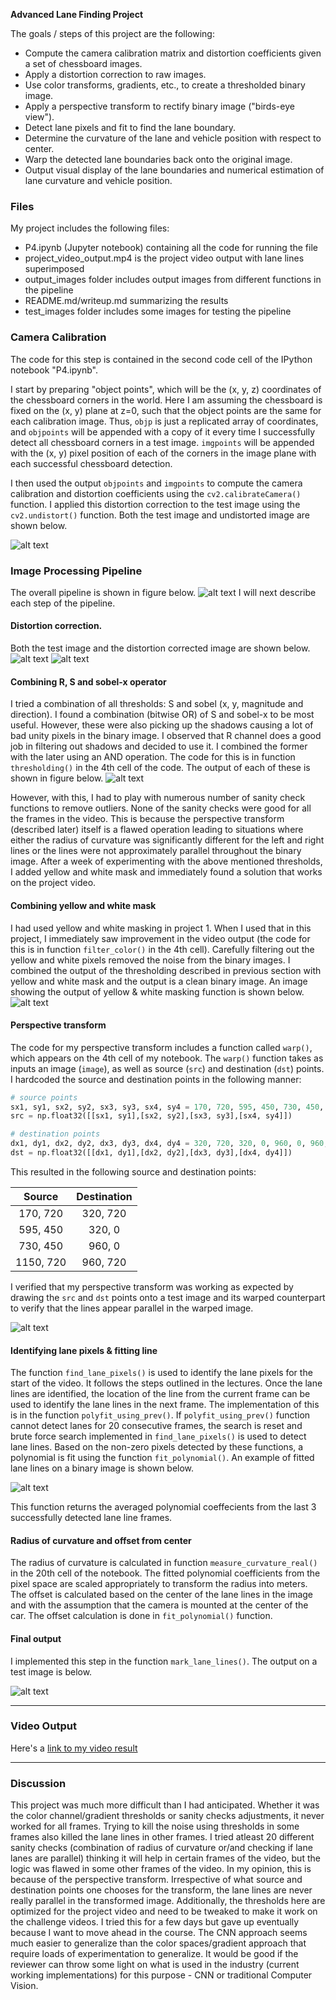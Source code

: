 **Advanced Lane Finding Project**

The goals / steps of this project are the following:

* Compute the camera calibration matrix and distortion coefficients given a set of chessboard images.
* Apply a distortion correction to raw images.
* Use color transforms, gradients, etc., to create a thresholded binary image.
* Apply a perspective transform to rectify binary image ("birds-eye view").
* Detect lane pixels and fit to find the lane boundary.
* Determine the curvature of the lane and vehicle position with respect to center.
* Warp the detected lane boundaries back onto the original image.
* Output visual display of the lane boundaries and numerical estimation of lane curvature and vehicle position.

[//]: # (Image References)

[image1]: ./output_images/camera_cal.png "camera calibration"
[image2]: ./output_images/flow_chart.png "Flow chart"
[image3]: ./test_images/test5.jpg "test image"
[image4]: ./output_images/undistorted.png "Undistorted image"
[image5]: ./output_images/threshold.png "threshold image"
[image6]: ./output_images/mask.png "mask"
[image7]: ./output_images/warp.png "warp"
[image8]: ./output_images/lane_lines.png "lane lines"
[image9]: ./output_images/final_output.png "final image"

### Files

My project includes the following files:
* P4.ipynb (Jupyter notebook) containing all the code for running the file
* project_video_output.mp4 is the project video output with lane lines superimposed
* output_images folder includes output images from different functions in the pipeline
* README.md/writeup.md summarizing the results
* test_images folder includes some images for testing the pipeline


### Camera Calibration

The code for this step is contained in the second code cell of the IPython notebook "P4.ipynb".  

I start by preparing "object points", which will be the (x, y, z) coordinates of the chessboard corners in the world. Here I am assuming the chessboard is fixed on the (x, y) plane at z=0, such that the object points are the same for each calibration image.  Thus, `objp` is just a replicated array of coordinates, and `objpoints` will be appended with a copy of it every time I successfully detect all chessboard corners in a test image.  `imgpoints` will be appended with the (x, y) pixel position of each of the corners in the image plane with each successful chessboard detection.  

I then used the output `objpoints` and `imgpoints` to compute the camera calibration and distortion coefficients using the `cv2.calibrateCamera()` function.  I applied this distortion correction to the test image using the `cv2.undistort()` function. Both the test image and undistorted image are shown below.

![alt text][image1]

### Image Processing Pipeline 
The overall pipeline is shown in figure below.
![alt text][image2]
I will next describe each step of the pipeline.

#### Distortion correction.

Both the test image and the distortion corrected image are shown below.
![alt text][image3]
![alt text][image4]


#### Combining R, S and sobel-x operator

I tried a combination of all thresholds: S and sobel (x, y, magnitude and direction). I found a combination (bitwise OR) of S and sobel-x to be most useful. However, these were also picking up the shadows causing a lot of bad unity pixels in the binary image. I observed that R channel does a good job in filtering out shadows and decided to use it. I combined the former with the later using an AND operation. The code for this is in function `thresholding()` in the 4th cell of the code. The output of each of these is shown in figure below.
![alt text][image5]

However, with this, I had to play with numerous number of sanity check functions to remove outliers. None of the sanity checks were good for all the frames in the video. This is because the perspective transform (described later) itself is a flawed operation leading to situations where either the radius of curvature was significantly different for the left and right lines or the lines were not approximately parallel throughout the binary image. After a week of experimenting with the above mentioned thresholds, I added yellow and white mask and immediately found a solution that works on the project video.

#### Combining yellow and white mask

I had used yellow and white masking in project 1. When I used that in this project, I immediately saw improvement in the video output (the code for this is in function `filter_color()` in the 4th cell). Carefully filtering out the yellow and white pixels removed the noise from the binary images. I combined the output of the thresholding described in previous section with yellow and white mask and the output is a clean binary image. An image showing the output of yellow & white masking function is shown below.
![alt text][image6]

#### Perspective transform

The code for my perspective transform includes a function called `warp()`, which appears on the 4th cell of my notebook.  The `warp()` function takes as inputs an image (`image`), as well as source (`src`) and destination (`dst`) points.  I hardcoded the source and destination points in the following manner:

```python
# source points
sx1, sy1, sx2, sy2, sx3, sy3, sx4, sy4 = 170, 720, 595, 450, 730, 450, 1150, 720
src = np.float32([[sx1, sy1],[sx2, sy2],[sx3, sy3],[sx4, sy4]]) 

# destination points
dx1, dy1, dx2, dy2, dx3, dy3, dx4, dy4 = 320, 720, 320, 0, 960, 0, 960, 720 
dst = np.float32([[dx1, dy1],[dx2, dy2],[dx3, dy3],[dx4, dy4]]) 
```

This resulted in the following source and destination points:

| Source        | Destination   | 
|:-------------:|:-------------:| 
| 170, 720      | 320, 720        | 
| 595, 450      | 320, 0      |
| 730, 450     | 960, 0      |
| 1150, 720      | 960, 720        |

I verified that my perspective transform was working as expected by drawing the `src` and `dst` points onto a test image and its warped counterpart to verify that the lines appear parallel in the warped image.

![alt text][image7]

#### Identifying lane pixels & fitting line

The function `find_lane_pixels()` is used to identify the lane pixels for the start of the video. It follows the steps outlined in the lectures. Once the lane lines are identified, the location of the line from the current frame can be used to identify the lane lines in the next frame. The implementation of this is in the function `polyfit_using_prev()`. If `polyfit_using_prev()` function cannot detect lanes for 20 consecutive frames, the search is reset and brute force search implemented in `find_lane_pixels()` is used to detect lane lines. Based on the non-zero pixels detected by these functions, a polynomial is fit using the function `fit_polynomial()`. An example of fitted lane lines on a binary image is shown below.

![alt text][image8]

This function returns the averaged polynomial coeffecients from the last 3 successfully detected lane line frames. 


#### Radius of curvature and offset from center

The radius of curvature is calculated in function `measure_curvature_real()` in the 20th cell of the notebook. The fitted polynomial coefficients from the pixel space are scaled appropriately to transform the radius into meters. The offset is calculated based on the center of the lane lines in the image and with the assumption that the camera is mounted at the center of the car. The offset calculation is done in `fit_polynomial()` function. 

#### Final output

I implemented this step in the function `mark_lane_lines()`.  The output on a test image is below.

![alt text][image9]

---

### Video Output

Here's a [link to my video result](./project_video_output.mp4)

---

### Discussion

This project was much more difficult than I had anticipated. Whether it was the color channel/gradient thresholds or sanity checks adjustments, it never worked for all frames. Trying to kill the noise using thresholds in some frames also killed the lane lines in other frames. I tried atleast 20 different sanity checks (combination of radius of curvature or/and checking if lane lanes are parallel) thinking it will help in certain frames of the video, but the logic was flawed in some other frames of the video. In my opinion, this is because of the perspective transform. Irrespective of what source and destination points one chooses for the transform, the lane lines are never really parallel in the transformed image. Additionally, the thresholds here are optimized for the project video and need to be tweaked to make it work on the challenge videos. I tried this for a few days but gave up eventually because I want to move ahead in the course. The CNN approach seems much easier to generalize than the color spaces/gradient approach that require loads of experimentation to generalize. It would be good if the reviewer can throw some light on what is used in the industry (current working implementations) for this purpose -  CNN or traditional Computer Vision.

